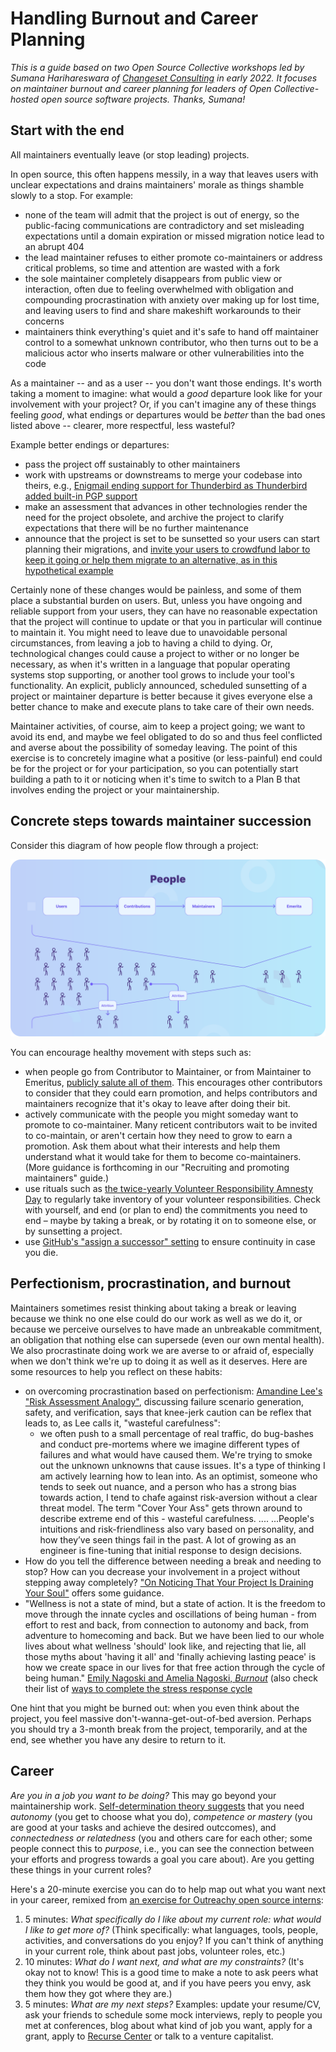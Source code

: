 # Handling Burnout and Career Planning

_This is a guide based on two Open Source Collective workshops led by Sumana Harihareswara of_ [_Changeset Consulting_](https://changeset.nyc) _in early 2022. It focuses on maintainer burnout and career planning for leaders of Open Collective-hosted open source software projects. Thanks, Sumana!_

## Start with the end

All maintainers eventually leave (or stop leading) projects.

In open source, this often happens messily, in a way that leaves users with unclear expectations and drains maintainers' morale as things shamble slowly to a stop. For example:

* none of the team will admit that the project is out of energy, so the public-facing communications are contradictory and set misleading expectations until a domain expiration or missed migration notice lead to an abrupt 404
* the lead maintainer refuses to either promote co-maintainers or address critical problems, so time and attention are wasted with a fork
* the sole maintainer completely disappears from public view or interaction, often due to feeling overwhelmed with obligation and compounding procrastination with anxiety over making up for lost time, and leaving users to find and share makeshift workarounds to their concerns
* maintainers think everything's quiet and it's safe to hand off maintainer control to a somewhat unknown contributor, who then turns out to be a malicious actor who inserts malware or other vulnerabilities into the code

As a maintainer -- and as a user -- you don't want those endings. It's worth taking a moment to imagine: what would a _good_ departure look like for your involvement with your project? Or, if you can't imagine any of these things feeling _good_, what endings or departures would be _better_ than the bad ones listed above -- clearer, more respectful, less wasteful?

Example better endings or departures:

* pass the project off sustainably to other maintainers
* work with upstreams or downstreams to merge your codebase into theirs, e.g., [Enigmail ending support for Thunderbird as Thunderbird added built-in PGP support](https://www.enigmail.net/index.php/en/home/news/71-2021-08-31-end-of-support-for-thunderbird)
* make an assessment that advances in other technologies render the need for the project obsolete, and archive the project to clarify expectations that there will be no further maintenance
* announce that the project is set to be sunsetted so your users can start planning their migrations, and [invite your users to crowdfund labor to keep it going or help them migrate to an alternative, as in this hypothetical example](https://harihareswara.net/posts/2021/what-would-open-source-look-like-if-it-were-healthy-video-transcript/#healthy-oss-legacy-ending)

Certainly none of these changes would be painless, and some of them place a substantial burden on users. But, unless you have ongoing and reliable support from your users, they can have no reasonable expectation that the project will continue to update or that you in particular will continue to maintain it. You might need to leave due to unavoidable personal circumstances, from leaving a job to having a child to dying. Or, technological changes could cause a project to wither or no longer be necessary, as when it's written in a language that popular operating systems stop supporting, or another tool grows to include your tool's functionality. An explicit, publicly announced, scheduled sunsetting of a project or maintainer departure is better because it gives everyone else a better chance to make and execute plans to take care of their own needs.

Maintainer activities, of course, aim to keep a project going; we want to avoid its end, and maybe we feel obligated to do so and thus feel conflicted and averse about the possibility of someday leaving. The point of this exercise is to concretely imagine what a positive (or less-painful) end could be for the project or for your participation, so you can potentially start building a path to it or noticing when it's time to switch to a Plan B that involves ending the project or your maintainership.

## Concrete steps towards maintainer succession

Consider this diagram of how people flow through a project:

![A figure showing the contributor funnel, with more users, fewer contributions, even fewer maintainers, and ultimately a large emerita base. Along the way, attrition lessens the pipeline, with the crux of the funnel being the maintainers.](<../.gitbook/assets/People Flow.png>)

You can encourage healthy movement with steps such as:

* when people go from Contributor to Maintainer, or from Maintainer to Emeritus, [publicly salute all of them](https://guix.gnu.org/en/blog/2022/gnu-guix-maintainer-rotation/). This encourages other contributors to consider that they could earn promotion, and helps contributors and maintainers recognize that it's okay to leave after doing their bit.
* actively communicate with the people you might someday want to promote to co-maintainer. Many reticent contributors wait to be invited to co-maintain, or aren't certain how they need to grow to earn a promotion. Ask them about what their interests and help them understand what it would take for them to become co-maintainers. (More guidance is forthcoming in our "Recruiting and promoting maintainers" guide.)
* use rituals such as [the twice-yearly Volunteer Responsibility Amnesty Day](https://www.volunteeramnestyday.net/) to regularly take inventory of your volunteer responsibilities. Check with yourself, and end (or plan to end) the commitments you need to end – maybe by taking a break, or by rotating it on to someone else, or by sunsetting a project.
* use [GitHub's "assign a successor" setting](https://docs.github.com/en/account-and-profile/setting-up-and-managing-your-personal-account-on-github/managing-access-to-your-personal-repositories/maintaining-ownership-continuity-of-your-personal-accounts-repositories) to ensure continuity in case you die.

## Perfectionism, procrastination, and burnout

Maintainers sometimes resist thinking about taking a break or leaving because we think no one else could do our work as well as we do it, or because we perceive ourselves to have made an unbreakable commitment, an obligation that nothing else can supersede (even our own mental health). We also procrastinate doing work we are averse to or afraid of, especially when we don't think we're up to doing it as well as it deserves. Here are some resources to help you reflect on these habits:

* on overcoming procrastination based on perfectionism: [Amandine Lee's "Risk Assessment Analogy"](http://amandinemlee.com/2018/10/28/A-Risk-Assessment-Analogy), discussing failure scenario generation, safety, and verification, says that knee-jerk caution can be reflex that leads to, as Lee calls it, "wasteful carefulness":
  * we often push to a small percentage of real traffic, do bug-bashes and conduct pre-mortems where we imagine different types of failures and what would have caused them. We're trying to smoke out the unknown unknowns that cause issues. It's a type of thinking I am actively learning how to lean into. As an optimist, someone who tends to seek out nuance, and a person who has a strong bias towards action, I tend to chafe against risk-aversion without a clear threat model. The term "Cover Your Ass" gets thrown around to describe extreme end of this - wasteful carefulness. .... ...People's intuitions and risk-friendliness also vary based on personality, and how they’ve seen things fail in the past. A lot of growing as an engineer is fine-tuning that initial response to design decisions.
* How do you tell the difference between needing a break and needing to stop? How can you decrease your involvement in a project without stepping away completely? ["On Noticing That Your Project Is Draining Your Soul"](https://harihareswara.net/posts/2017/on-noticing-that-your-project-is-draining-your-soul/) offers some guidance.
* "Wellness is not a state of mind, but a state of action. It is the freedom to move through the innate cycles and oscillations of being human - from effort to rest and back, from connection to autonomy and back, from adventure to homecoming and back. But we have been lied to our whole lives about what wellness 'should' look like, and rejecting that lie, all those myths about 'having it all' and 'finally achieving lasting peace' is how we create space in our lives for that free action through the cycle of being human." [Emily Nagoski and Amelia Nagoski, _Burnout_](https://www.burnoutbook.net/) (also check their list of [ways to complete the stress response cycle](https://ideas.ted.com/emotionally-exhausted-burnout-completing-stress-response-cycle/)

One hint that you might be burned out: when you even think about the project, you feel massive don't-wanna-get-out-of-bed aversion. Perhaps you should try a 3-month break from the project, temporarily, and at the end, see whether you have any desire to return to it.

## Career

_Are you in a job you want to be doing?_ This may go beyond your maintainership work. [Self-determination theory suggests](https://en.wikipedia.org/wiki/Self-determination\_theory#Basic\_psychological\_needs) that you need _autonomy_ (you get to choose what you do), _competence or mastery_ (you are good at your tasks and achieve the desired outccomes), and _connectedness or relatedness_ (you and others care for each other; some people connect this to _purpose_, i.e., you can see the connection between your efforts and progress towards a goal you care about). Are you getting these things in your current roles?

Here's a 20-minute exercise you can do to help map out what you want next in your career, remixed from [an exercise for Outreachy open source interns](https://changeset.nyc/resources/career-advice-open-source-interns/):

1. 5 minutes: _What specifically do I like about my current role: what would I like to get more of?_ (Think specifically: what languages, tools, people, activities, and conversations do you enjoy? If you can't think of anything in your current role, think about past jobs, volunteer roles, etc.)
2. 10 minutes: _What do I want next, and what are my constraints?_ (It's okay not to know! This is a good time to make a note to ask peers what they think you would be good at, and if you have peers you envy, ask them how they got where they are.)
3. 5 minutes: _What are my next steps?_ Examples: update your resume/CV, ask your friends to schedule some mock interviews, reply to people you met at conferences, blog about what kind of job you want, apply for a grant, apply to [Recurse Center](https://recurse.com) or talk to a venture capitalist.
